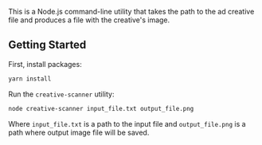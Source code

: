 This is a Node.js command-line utility that takes the path to the ad creative file and produces a file with the creative's image.

## Getting Started

First, install packages:

```bash
yarn install
```

Run the `creative-scanner` utility:

```bash
node creative-scanner input_file.txt output_file.png
```

Where `input_file.txt` is a path to the input file and `output_file.png` is a path where output image file will be saved.